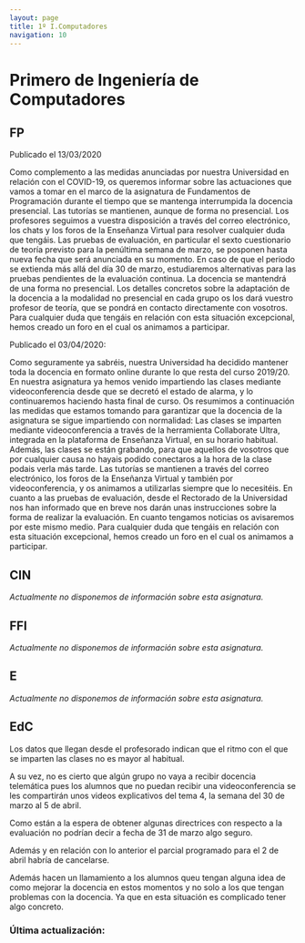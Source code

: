 ```yaml
---
layout: page
title: 1º I.Computadores
navigation: 10
---
```


# Primero de Ingeniería de Computadores

## FP

Publicado el 13/03/2020

Como complemento a las medidas anunciadas por nuestra Universidad en relación con el COVID-19, os queremos informar sobre las actuaciones que vamos a tomar en el marco de la asignatura de Fundamentos de Programación durante el tiempo que se mantenga interrumpida la docencia presencial.
Las tutorías se mantienen, aunque de forma no presencial. Los profesores seguimos a vuestra disposición a través del correo electrónico, los chats y los foros de la Enseñanza Virtual para resolver cualquier duda que tengáis.
Las pruebas de evaluación, en particular el sexto cuestionario de teoría previsto para la penúltima semana de marzo, se posponen hasta nueva fecha que será anunciada en su momento. En caso de que el periodo se extienda más allá del día 30 de marzo, estudiaremos alternativas para las pruebas pendientes de la evaluación continua.
La docencia se mantendrá de una forma no presencial. Los detalles concretos sobre la adaptación de la docencia a la modalidad no presencial en cada grupo os los dará vuestro profesor de teoría, que se pondrá en contacto directamente con vosotros.
Para cualquier duda que tengáis en relación con esta situación excepcional, hemos creado un foro en el cual os animamos a participar.

Publicado el 03/04/2020:

Como seguramente ya sabréis, nuestra Universidad ha decidido mantener toda la docencia en formato online durante lo que resta del curso 2019/20. En nuestra asignatura ya hemos venido impartiendo las clases mediante videoconferencia desde que se decretó el estado de alarma, y lo continuaremos haciendo hasta final de curso.
Os resumimos a continuación las medidas que estamos tomando para garantizar que la docencia de la asignatura se sigue impartiendo con normalidad:
Las clases se imparten mediante videoconferencia a través de la herramienta Collaborate Ultra, integrada en la plataforma de Enseñanza Virtual, en su horario habitual. Además, las clases se están grabando, para que aquellos de vosotros que por cualquier causa no hayais podido conectaros a la hora de la clase podais verla más tarde.
Las tutorías se mantienen a través del correo electrónico, los foros de la Enseñanza Virtual y también por videoconferencia, y os animamos a utilizarlas siempre que lo necesitéis.
En cuanto a las pruebas de evaluación, desde el Rectorado de la Universidad nos han informado que en breve nos darán unas instrucciones sobre la forma de realizar la evaluación. En cuanto tengamos noticias os avisaremos por este mismo medio.
Para cualquier duda que tengáis en relación con esta situación excepcional, hemos creado un foro en el cual os animamos a participar.

## CIN
*Actualmente no disponemos de información sobre esta asignatura.*
## FFI
*Actualmente no disponemos de información sobre esta asignatura.*
## E
*Actualmente no disponemos de información sobre esta asignatura.*
## EdC

Los datos que llegan desde el profesorado indican que el ritmo con el que se imparten las clases no es mayor al habitual.

A su vez, no es cierto que algún grupo no vaya a recibir docencia telemática pues los alumnos que no puedan recibir una videoconferencia se les compartirán unos videos explicativos del tema 4, la semana del  30 de marzo al 5 de abril.

Como están a la espera de obtener algunas directrices con respecto a la evaluación no podrían decir a fecha de 31 de marzo algo seguro.

Además y en relación con lo anterior el parcial programado para el 2 de abril habría de cancelarse.

Además hacen un llamamiento a los alumnos queu tengan alguna idea de como mejorar la docencia en estos momentos y no solo a los que tengan problemas con la docencia. Ya que en esta situación es complicado tener algo concreto.


### Última actualización:
